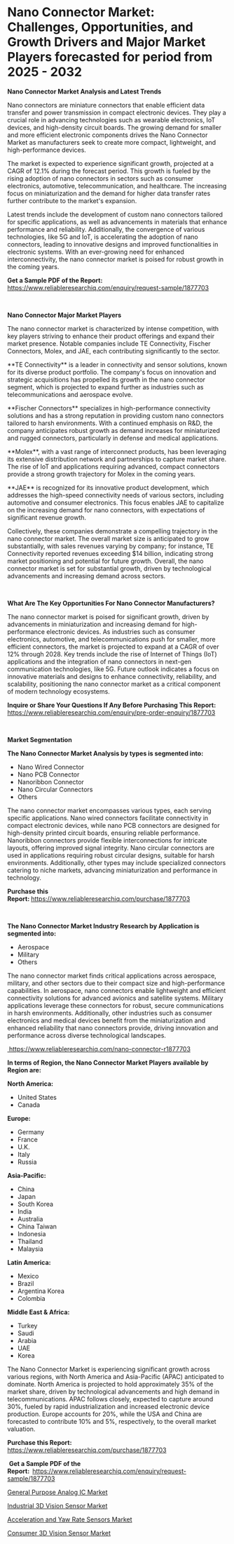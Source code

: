 <p><h1>Nano Connector Market: Challenges, Opportunities, and Growth Drivers and Major Market Players forecasted for period from 2025 - 2032</h1></p><p><strong>Nano Connector Market Analysis and Latest Trends</strong></p>
<p><p>Nano connectors are miniature connectors that enable efficient data transfer and power transmission in compact electronic devices. They play a crucial role in advancing technologies such as wearable electronics, IoT devices, and high-density circuit boards. The growing demand for smaller and more efficient electronic components drives the Nano Connector Market as manufacturers seek to create more compact, lightweight, and high-performance devices.</p><p>The market is expected to experience significant growth, projected at a CAGR of 12.1% during the forecast period. This growth is fueled by the rising adoption of nano connectors in sectors such as consumer electronics, automotive, telecommunication, and healthcare. The increasing focus on miniaturization and the demand for higher data transfer rates further contribute to the market's expansion. </p><p>Latest trends include the development of custom nano connectors tailored for specific applications, as well as advancements in materials that enhance performance and reliability. Additionally, the convergence of various technologies, like 5G and IoT, is accelerating the adoption of nano connectors, leading to innovative designs and improved functionalities in electronic systems. With an ever-growing need for enhanced interconnectivity, the nano connector market is poised for robust growth in the coming years.</p></p>
<p><strong>Get a Sample PDF of the Report:&nbsp;</strong> <a href="https://www.reliableresearchiq.com/enquiry/request-sample/1877703?utm_campaign=1088&utm_medium=2&utm_source=Github&utm_content=ia&utm_term=13022025&utm_id=nano-connector">https://www.reliableresearchiq.com/enquiry/request-sample/1877703</a></p>
<p>&nbsp;</p>
<p><strong>Nano Connector Major Market Players</strong></p>
<p><p>The nano connector market is characterized by intense competition, with key players striving to enhance their product offerings and expand their market presence. Notable companies include TE Connectivity, Fischer Connectors, Molex, and JAE, each contributing significantly to the sector.</p><p>**TE Connectivity** is a leader in connectivity and sensor solutions, known for its diverse product portfolio. The company's focus on innovation and strategic acquisitions has propelled its growth in the nano connector segment, which is projected to expand further as industries such as telecommunications and aerospace evolve.</p><p>**Fischer Connectors** specializes in high-performance connectivity solutions and has a strong reputation in providing custom nano connectors tailored to harsh environments. With a continued emphasis on R&D, the company anticipates robust growth as demand increases for miniaturized and rugged connectors, particularly in defense and medical applications.</p><p>**Molex**, with a vast range of interconnect products, has been leveraging its extensive distribution network and partnerships to capture market share. The rise of IoT and applications requiring advanced, compact connectors provide a strong growth trajectory for Molex in the coming years.</p><p>**JAE** is recognized for its innovative product development, which addresses the high-speed connectivity needs of various sectors, including automotive and consumer electronics. This focus enables JAE to capitalize on the increasing demand for nano connectors, with expectations of significant revenue growth.</p><p>Collectively, these companies demonstrate a compelling trajectory in the nano connector market. The overall market size is anticipated to grow substantially, with sales revenues varying by company; for instance, TE Connectivity reported revenues exceeding $14 billion, indicating strong market positioning and potential for future growth. Overall, the nano connector market is set for substantial growth, driven by technological advancements and increasing demand across sectors.</p></p>
<p>&nbsp;</p>
<p><strong>What Are The Key Opportunities For Nano Connector Manufacturers?</strong></p>
<p><p>The nano connector market is poised for significant growth, driven by advancements in miniaturization and increasing demand for high-performance electronic devices. As industries such as consumer electronics, automotive, and telecommunications push for smaller, more efficient connectors, the market is projected to expand at a CAGR of over 12% through 2028. Key trends include the rise of Internet of Things (IoT) applications and the integration of nano connectors in next-gen communication technologies, like 5G. Future outlook indicates a focus on innovative materials and designs to enhance connectivity, reliability, and scalability, positioning the nano connector market as a critical component of modern technology ecosystems.</p></p>
<p><strong>Inquire or Share Your Questions If Any Before Purchasing This Report:</strong> <a href="https://www.reliableresearchiq.com/enquiry/pre-order-enquiry/1877703?utm_campaign=1088&utm_medium=2&utm_source=Github&utm_content=ia&utm_term=13022025&utm_id=nano-connector">https://www.reliableresearchiq.com/enquiry/pre-order-enquiry/1877703</a></p>
<p>&nbsp;</p>
<p><strong>Market Segmentation</strong></p>
<p><strong>The Nano Connector Market Analysis by types is segmented into:</strong></p>
<p><ul><li>Nano Wired Connector</li><li>Nano PCB Connector</li><li>Nanoribbon Connector</li><li>Nano Circular Connectors</li><li>Others</li></ul></p>
<p><p>The nano connector market encompasses various types, each serving specific applications. Nano wired connectors facilitate connectivity in compact electronic devices, while nano PCB connectors are designed for high-density printed circuit boards, ensuring reliable performance. Nanoribbon connectors provide flexible interconnections for intricate layouts, offering improved signal integrity. Nano circular connectors are used in applications requiring robust circular designs, suitable for harsh environments. Additionally, other types may include specialized connectors catering to niche markets, advancing miniaturization and performance in technology.</p></p>
<p><strong>Purchase this Report:&nbsp;</strong><a href="https://www.reliableresearchiq.com/purchase/1877703?utm_campaign=1088&utm_medium=2&utm_source=Github&utm_content=ia&utm_term=13022025&utm_id=nano-connector">https://www.reliableresearchiq.com/purchase/1877703</a></p>
<p>&nbsp;</p>
<p><strong>The Nano Connector Market Industry Research by Application is segmented into:</strong></p>
<p><ul><li>Aerospace</li><li>Military</li><li>Others</li></ul></p>
<p><p>The nano connector market finds critical applications across aerospace, military, and other sectors due to their compact size and high-performance capabilities. In aerospace, nano connectors enable lightweight and efficient connectivity solutions for advanced avionics and satellite systems. Military applications leverage these connectors for robust, secure communications in harsh environments. Additionally, other industries such as consumer electronics and medical devices benefit from the miniaturization and enhanced reliability that nano connectors provide, driving innovation and performance across diverse technological landscapes.</p></p>
<p><a href="https://www.reliableresearchiq.com/nano-connector-r1877703?utm_campaign=1088&utm_medium=2&utm_source=Github&utm_content=ia&utm_term=13022025&utm_id=nano-connector">&nbsp;https://www.reliableresearchiq.com/nano-connector-r1877703</a></p>
<p><strong>In terms of Region, the Nano Connector Market Players available by Region are:</strong></p>
<p>
    <p> <strong> North America: </strong>
        <ul>
            <li>United States</li>
            <li>Canada</li>
        </ul>
        </p> 
    <p> <strong> Europe: </strong>
        <ul>
            <li>Germany</li>
            <li>France</li>
            <li>U.K.</li>
            <li>Italy</li>
            <li>Russia</li>
        </ul>
        </p> 
    <p> <strong> Asia-Pacific: </strong>
        <ul>
            <li>China</li>
            <li>Japan</li>
            <li>South Korea</li>
            <li>India</li>
            <li>Australia</li>
            <li>China Taiwan</li>
            <li>Indonesia</li>
            <li>Thailand</li>
            <li>Malaysia</li>
        </ul>
        </p> 
    <p> <strong> Latin America: </strong>
        <ul>
            <li>Mexico</li>
            <li>Brazil</li>
            <li>Argentina Korea</li>
            <li>Colombia</li>
        </ul>
        </p> 
    <p> <strong> Middle East & Africa: </strong>
        <ul>
            <li>Turkey</li>
            <li>Saudi</li>
            <li>Arabia</li>
            <li>UAE</li>
            <li>Korea</li>
        </ul>
    </p>
    </p>
<p><p>The Nano Connector Market is experiencing significant growth across various regions, with North America and Asia-Pacific (APAC) anticipated to dominate. North America is projected to hold approximately 35% of the market share, driven by technological advancements and high demand in telecommunications. APAC follows closely, expected to capture around 30%, fueled by rapid industrialization and increased electronic device production. Europe accounts for 20%, while the USA and China are forecasted to contribute 10% and 5%, respectively, to the overall market valuation.</p></p>
<p><strong>Purchase this Report: </strong><a href="https://www.reliableresearchiq.com/purchase/1877703?utm_campaign=1088&utm_medium=2&utm_source=Github&utm_content=ia&utm_term=13022025&utm_id=nano-connector">https://www.reliableresearchiq.com/purchase/1877703</a></p>
<p>&nbsp;<strong>Get a Sample PDF of the Report:&nbsp;&nbsp;</strong><a href="https://www.reliableresearchiq.com/enquiry/request-sample/1877703?utm_campaign=1088&utm_medium=2&utm_source=Github&utm_content=ia&utm_term=13022025&utm_id=nano-connector">https://www.reliableresearchiq.com/enquiry/request-sample/1877703</a></p>
<p><strong></strong></p>
<p><p><a href="https://github.com/herakterroem/Market-Research-Report-List-1/blob/main/general-purpose-analog-ic-market.md?utm_campaign=1088&utm_medium=2&utm_source=Github&utm_content=ia&utm_term=13022025&utm_id=nano-connector">General Purpose Analog IC Market</a></p><p><a href="https://github.com/armsinwan/Market-Research-Report-List-1/blob/main/industrial-3d-vision-sensor-market.md?utm_campaign=1088&utm_medium=2&utm_source=Github&utm_content=ia&utm_term=13022025&utm_id=nano-connector">Industrial 3D Vision Sensor Market</a></p><p><a href="https://github.com/sirayedantte/Market-Research-Report-List-1/blob/main/acceleration-and-yaw-rate-sensors-market.md?utm_campaign=1088&utm_medium=2&utm_source=Github&utm_content=ia&utm_term=13022025&utm_id=nano-connector">Acceleration and Yaw Rate Sensors Market</a></p><p><a href="https://github.com/biyajausenik/Market-Research-Report-List-1/blob/main/consumer-3d-vision-sensor-market.md?utm_campaign=1088&utm_medium=2&utm_source=Github&utm_content=ia&utm_term=13022025&utm_id=nano-connector">Consumer 3D Vision Sensor Market</a></p></p>